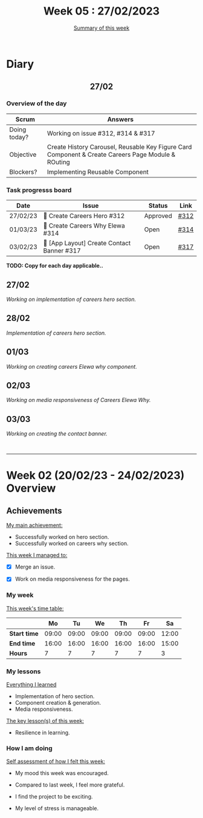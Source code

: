 


<!-- 
  Welcome to your weekly agenda.
  In this agenda, you will note down day to day progress.
-->

<h1 align="center">Week 05 : 27/02/2023</h1>

<p align="center"><a href="#summary">Summary of this week</a></p>

<br/>

<!-- 
  -- SECTION: OVERVIEW
  -- For each day, fill out your dairy
  -->

<h1>Diary</h1>

<h2 align="center">27/02</h2>

### Overview of the day

<!-- Fill out the daily scrum table 
  -- Doing today? - What are you working on today?
  -- Objective?   - What do you hope to achieve today?
  -- Blockers?    - Any blockers? Anywhere you need help?
-->

| Scrum	       |                             Answers 	                                          | 
|----------	   |-------	                                                                        |
| Doing today? |  Working on issue #312, #314 & #317       |
| Objective    |  Create History Carousel, Reusable Key Figure Card Component & Create Careers Page Module & ROuting           |
| Blockers?    |    Implementing Reusable Component                                  |

### Task progresss board

<!-- List all the tasks and bounties in progress this week -->

| Date     	| Issue 	| Status 	| Link 	|
|----------	|-------	|--------	|------	|
| 27/02/23	| :art: Create Careers Hero #312  | Approved| [#312](https://github.com/italanta/elewa-group/issues/312) |
| 01/03/23 	| :art: Create Careers Why Elewa #314 | Open | [#314](https://github.com/italanta/elewa-group/issues/313) |
| 03/02/23 	| :art: [App Layout] Create Contact Banner #317 | Open | [#317](https://github.com/italanta/elewa-group/issues/317) |



**TODO: Copy for each day applicable..**

<h2 align="left">27/02</h2>

*Working on implementation of careers hero section.*

<h2 align="left">28/02</h2>

*Implementation of careers hero section.*

<h2 align="left">01/03</h2>

*Working on creating careers Elewa why component.*

<h2 align="left">02/03</h2>

*Working on media responsiveness of Careers Elewa Why.*

<h2 align="left">03/03</h2>

*Working on creating the contact banner.*

<br/>

<hr id="summary" />
<!-- Fill this section at the end of each week, -->

# Week 02 (20/02/23 - 24/02/2023) Overview

<!-- What was your main achievement -->
<h2>Achievements</h2>

<u>My main achievement:</u>

- Successfully worked on hero section.
- Successfully worked on careers why section.

<!-- Write the achievement you are most proud off in one line! -->
<!-- <h3 align="left">Kicking off the sprint and running the project!</h3> -->

<!-- List all your achievement -->
<u>This week I managed to:</u>

- [x] Merge an issue. 
- [x] Work on media responsiveness for the pages. 


### My week
<!-- Keep track of your time table daily -->
<u>This week's time table:</u>

|                |   Mo  |   Tu  |   We  |   Th   |   Fr   |   Sa    |
|---             |---	   |---	   |---    |---     |---     |---      |
| **Start time** | 09:00 | 09:00 | 09:00 | 09:00  | 09:00  | 12:00   |
| **End time**	 | 16:00 | 16:00 | 16:00 | 16:00  | 16:00  | 15:00   |
| **Hours**	     |   7   |   7   |   7   |   7    |    7   |   3     |


### My lessons
<!-- What did I learn? -->
<u>Everything I learned</u>

- Implementation of hero section.
- Component creation & generation.
- Media responsiveness.

<u>The key lesson(s) of this week:</u>

- Resilience in learning.

### How I am doing
<!-- How did you feel? -->
<u>Self assessment of how I felt this week:</u>

- My mood this week was <!--(exciting / encouraged / happy / afraid / overwhelmed / ...)--> encouraged.
  
- Compared to last week, I feel more <!--(excited / encouraged / happy / overhwelmed / grateful / disappointed / bored / ...)--> grateful.

- I find the project to be <!--(joyful / relaxing / exciting / it challenges me / difficult / I need something more challenging / ...)-->  exciting.

- My level of stress is <!--(relaxed / manageable / high)--> manageable.